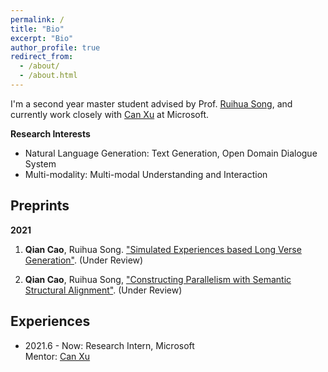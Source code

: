 ```yaml
---
permalink: /
title: "Bio"
excerpt: "Bio"
author_profile: true
redirect_from: 
  - /about/
  - /about.html
---
```


<!-- A master student at Gaoling School of Artificial Intelligence ([GSAI](http://ai.ruc.edu.cn/)), Renmin University of China ([RUC](https://www.ruc.edu.cn/)). -->

<!-- I am advised by Prof.[Ruihua Song](https://scholar.google.com.hk/citations?user=v5LctN8AAAAJ&hl=en).  -->
<!-- My research interests lie on Natural Language Generation, Dialogue System, and Multi-modality. -->

I'm a second year master student advised by Prof. [Ruihua Song](https://scholar.google.com.hk/citations?user=v5LctN8AAAAJ&hl=en), and currently work closely with [Can Xu](https://www.microsoft.com/en-us/research/people/caxu/) at Microsoft.
 <!-- STCA (Software Technology Center at Asia) NLP Group. -->

**Research Interests**

* Natural Language Generation: Text Generation, Open Domain Dialogue System
* Multi-modality: Multi-modal Understanding and Interaction

<!-- # Education
- <b>M.E.</b>, 2020 - present; <b>Renmin University of China</b>; Artificial Intelligence.
- <b>B.E.</b>, 2016 - 2020; <b>Renmin University of China</b>; Computer Science. -->


## Preprints
**2021**

1. **Qian Cao**, Ruihua Song. ["Simulated Experiences based Long Verse Generation"](). (Under Review)

2. **Qian Cao**, Ruihua Song, ["Constructing Parallelism with Semantic Structural Alignment"](). (Under Review)


## Experiences

- 2021.6 - Now: Research Intern, Microsoft  
Mentor: [Can Xu](https://www.microsoft.com/en-us/research/people/caxu/)

<!-- # Publications



# Experiences



# Blog Posts -->


